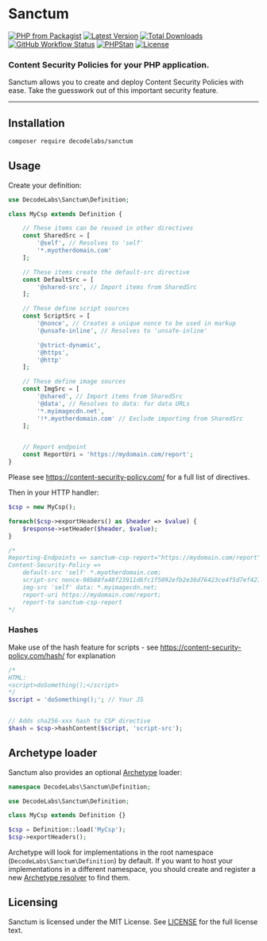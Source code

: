 # Sanctum

[![PHP from Packagist](https://img.shields.io/packagist/php-v/decodelabs/sanctum?style=flat)](https://packagist.org/packages/decodelabs/sanctum)
[![Latest Version](https://img.shields.io/packagist/v/decodelabs/sanctum.svg?style=flat)](https://packagist.org/packages/decodelabs/sanctum)
[![Total Downloads](https://img.shields.io/packagist/dt/decodelabs/sanctum.svg?style=flat)](https://packagist.org/packages/decodelabs/sanctum)
[![GitHub Workflow Status](https://img.shields.io/github/actions/workflow/status/decodelabs/sanctum/integrate.yml?branch=develop)](https://github.com/decodelabs/sanctum/actions/workflows/integrate.yml)
[![PHPStan](https://img.shields.io/badge/PHPStan-enabled-44CC11.svg?longCache=true&style=flat)](https://github.com/phpstan/phpstan)
[![License](https://img.shields.io/packagist/l/decodelabs/sanctum?style=flat)](https://packagist.org/packages/decodelabs/sanctum)

### Content Security Policies for your PHP application.

Sanctum allows you to create and deploy Content Security Policies with ease. Take the guesswork out of this important security feature.

---


## Installation

```bash
composer require decodelabs/sanctum
```

## Usage

Create your definition:

```php
use DecodeLabs\Sanctum\Definition;

class MyCsp extends Definition {

    // These items can be reused in other directives
    const SharedSrc = [
        '@self', // Resolves to 'self'
        '*.myotherdomain.com'
    ];

    // These items create the default-src directive
    const DefaultSrc = [
        '@shared-src', // Import items from SharedSrc
    ];

    // These define script sources
    const ScriptSrc = [
        '@nonce', // Creates a unique nonce to be used in markup
        '@unsafe-inline', // Resolves to 'unsafe-inline'

        '@strict-dynamic',
        '@https',
        '@http'
    ];

    // These define image sources
    const ImgSrc = [
        '@shared', // Import items from SharedSrc
        '@data', // Resolves to data: for data URLs
        '*.myimagecdn.net',
        '!*.myotherdomain.com' // Exclude importing from SharedSrc
    ];


    // Report endpoint
    const ReportUri = 'https://mydomain.com/report';
}
```

Please see https://content-security-policy.com/ for a full list of directives.

Then in your HTTP handler:

```php
$csp = new MyCsp();

foreach($csp->exportHeaders() as $header => $value) {
    $response->setHeader($header, $value);
}

/*
Reporting-Endpoints => sanctum-csp-report="https://mydomain.com/report"
Content-Security-Policy =>
    default-src 'self' *.myotherdomain.com;
    script-src nonce-98b88fa48f23911d6fc1f5092efb2e36d76423ce4f5d7ef42765a2c2501d57c9' 'unsafe-inline' 'strict-dynamic' https: http:;
    img-src 'self' data: *.myimagecdn.net;
    report-uri https://mydomain.com/report;
    report-to sanctum-csp-report
*/
```

### Hashes

Make use of the hash feature for scripts - see https://content-security-policy.com/hash/ for explanation

```php
/*
HTML:
<script>doSomething();</script>
*/
$script = 'doSomething();'; // Your JS


// Adds sha256-xxx hash to CSP directive
$hash = $csp->hashContent($script, 'script-src');
```

## Archetype loader

Sanctum also provides an optional [Archetype](https://github.com/decodelabs/archetype) loader:

```php
namespace DecodeLabs\Sanctum\Definition;

use DecodeLabs\Sanctum\Definition;

class MyCsp extends Definition {}

$csp = Definition::load('MyCsp');
$csp->exportHeaders();
```

Archetype will look for implementations in the root namespace (<code>DecodeLabs\Sanctum\Definition</code>) by default. If you want to host your implementations in a different namespace, you should create and register a new [Archetype resolver](https://github.com/decodelabs/archetype) to find them.


## Licensing
Sanctum is licensed under the MIT License. See [LICENSE](./LICENSE) for the full license text.
